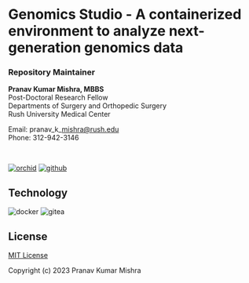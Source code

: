 # Genomics Studio - A containerized environment to analyze next-generation genomics data

### Repository Maintainer

<strong>Pranav Kumar Mishra, MBBS</strong><br>
Post-Doctoral Research Fellow<br>
Departments of Surgery and Orthopedic Surgery<br>
Rush University Medical Center

Email: pranav\_k\_mishra@rush.edu<br>
Phone: 312-942-3146

<br>

<a href="https://orcid.org/my-orcid?orcid=0000-0001-5219-6269"><img src="https://img.shields.io/endpoint?url=https%3A%2F%2Fraw.githubusercontent.com%2Fpranavmishra90%2Fbadges%2Fmain%2FPranav/orchid.json&amp;color=3e4c75" alt="orchid"></a>
<a href="https://github.com/pranavmishra90"><img src="https://img.shields.io/endpoint?url=https%3A%2F%2Fraw.githubusercontent.com%2Fpranavmishra90%2Fbadges%2Fmain%2FPranav/github.json&amp;color=3e4c75" alt="github"></a>

## Technology

<img src="https://img.shields.io/endpoint?url=https%3A%2F%2Fraw.githubusercontent.com%2Fpranavmishra90%2Fbadges%2Fmain%2Fone-sided-badge/docker.json&amp;color=3e4c75" alt="docker">
<img src="https://img.shields.io/endpoint?url=https%3A%2F%2Fraw.githubusercontent.com%2Fpranavmishra90%2Fbadges%2Fmain%2Fone-sided-badge/gitea.json&amp;color=3e4c75" alt="gitea" >


## License

[MIT License](./license.md)

Copyright (c) 2023 Pranav Kumar Mishra

